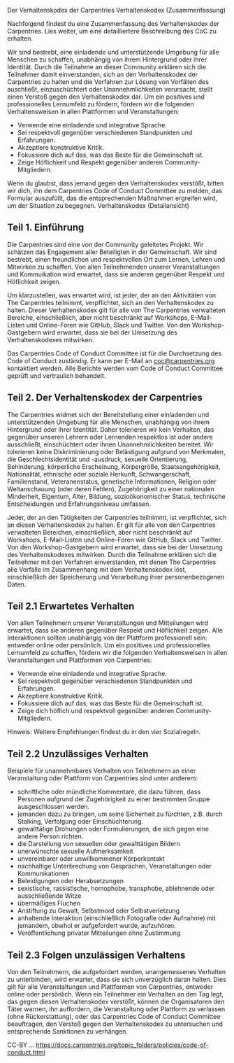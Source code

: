 Der Verhaltenskodex der Carpentries
Verhaltenskodex (Zusammenfassung)

Nachfolgend findest du eine Zusammenfassung des Verhaltenskodex der
Carpentries. Lies weiter, um eine detailliertere Beschreibung des
CoC zu erhalten.

Wir sind bestrebt, eine einladende und unterstützende Umgebung für
alle Menschen zu schaffen, unabhängig von ihrem Hintergrund oder ihrer
Identität. Durch die Teilnahme an dieser Community erklären sich die
Teilnehmer damit einverstanden, sich an den Verhaltenskodex der
Carpentries zu halten und die Verfahren zur Lösung von Vorfällen des
auschließt, einzuschüchtert oder Unannehmlichkeiten
verursacht, stellt einen Verstoß gegen den Verhaltenskodex dar. Um
ein positives und professionelles Lernumfeld zu fördern, fördern wir
die folgenden Verhaltensweisen in allen Plattformen und
Veranstaltungen:

- Verwende eine einladende und integrative Sprache.
- Sei respektvoll gegenüber verschiedenen Standpunkten und Erfahrungen.
- Akzeptiere konstruktive Kritik.
- Fokussiere dich auf das, was das Beste für die Gemeinschaft ist.
- Zeige Höflichkeit und Respekt gegenüber anderen Community-Mitgliedern.

Wenn du glaubst, dass jemand gegen den Verhaltenskodex verstößt,
bitten wir dich, ihn dem Carpentries Code of Conduct Committee zu
melden, das Formular auszufüllt, das die entsprechenden Maßnahmen
ergreifen wird, um der Situation zu begegnen.  Verhaltenskodex
(Detailansicht)

## Teil 1. Einführung

Die Carpentries sind eine von der Community geleitetes Projekt. Wir
schätzen das Engagement aller Beteiligten in der Gemeinschaft. Wir
sind bestrebt, einen freundlichen und respektvollen Ort zum Lernen,
Lehren und Mitwirken zu schaffen. Von allen Teilnehmenden unserer
Veranstaltungen und Kommuikation wird erwartet, dass sie anderen
gegenüber Respekt und Höflichkeit zeigen.

Um klarzustellen, was erwartet wird, ist jeder, der an den Aktivitäten
von The Carpentries teilnimmt, verpflichtet, sich an den
Verhaltenskodex zu halten. Dieser Verhaltenskodex gilt für alle von
The Carpentries verwalteten Bereiche, einschließlich, aber nicht
beschränkt auf Workshops, E-Mail-Listen und Online-Foren wie GitHub,
Slack und Twitter. Von den Workshop-Gastgebern wird erwartet, dass sie
bei der Umsetzung des Verhaltenskodexes mitwirken.

Das Carpentries Code of Conduct Committee ist für die Durchsetzung des
Code of Conduct zuständig. Er kann per E-Mail an coc@carpentries.org
kontaktiert werden. Alle Berichte werden vom Code of Conduct Committee
geprüft und vertraulich behandelt.

## Teil 2. Der Verhaltenskodex der Carpentries

The Carpentries widmet sich der Bereitstellung einer einladenden und
unterstützenden Umgebung für alle Menschen, unabhängig von ihrem
Hintergrund oder ihrer Identität. Daher tolerieren wir kein Verhalten,
das gegenüber unseren Lehrern oder Lernenden respektlos ist oder
andere ausschließt, einschüchtert oder ihnen Unannehmlichkeiten
bereitet. Wir tolerieren keine Diskriminierung oder Belästigung
aufgrund von Merkmalen, die Geschlechtsidentität und -ausdruck,
sexuelle Orientierung, Behinderung, körperliche Erscheinung,
Körpergröße, Staatsangehörigkeit, Nationalität, ethnische oder soziale
Herkunft, Schwangerschaft, Familienstand, Veteranenstatus, genetische
Informationen, Religion oder Weltanschauung (oder deren Fehlen),
Zugehörigkeit zu einer nationalen Minderheit, Eigentum, Alter,
Bildung, sozioökonomischer Status, technische Entscheidungen und
Erfahrungsniveau umfassen.

Jeder, der an den Tätigkeiten der Carpentries teilnimmt, ist
verpflichtet, sich an diesen Verhaltenskodex zu halten. Er gilt für
alle von den Carpentries verwalteten Bereichen, einschließlich, aber
nicht beschränkt auf Workshops, E-Mail-Listen und Online-Foren wie
GitHub, Slack und Twitter. Von den Workshop-Gastgebern wird erwartet,
dass sie bei der Umsetzung des Verhaltenskodexes mitwirken. Durch die
Teilnahme erklären sich die Teilnehmer mit den Verfahren
einverstanden, mit denen The Carpentries alle Vorfälle im Zusammenhang
mit dem Verhaltenskodex löst, einschließlich der Speicherung und
Verarbeitung ihrer personenbezogenen Daten.

## Teil 2.1 Erwartetes Verhalten

Von allen Teilnehmern unserer Veranstaltungen und Mitteilungen wird
erwartet, dass sie anderen gegenüber Respekt und Höflichkeit
zeigen. Alle Interaktionen sollten unabhängig von der Plattform
professionell sein: entweder online oder persönlich. Um ein positives
und professionelles Lernumfeld zu schaffen, fördern wir die folgenden
Verhaltensweisen in allen Veranstaltungen und Plattformen von
Carpentries:

- Verwende eine einladende und integrative Sprache.
- Sei respektvoll gegenüber verschiedenen Standpunkten und Erfahrungen.
- Akzeptiere konstruktive Kritik.
- Fokussiere dich auf das, was das Beste für die Gemeinschaft ist.
- Zeige dich höflich und respektvoll gegenüber anderen Community-Mitgliedern.


Hinweis: Weitere Empfehlungen findest du in den vier Sozialregeln.

## Teil 2.2 Unzulässiges Verhalten

Beispiele für unannehmbares Verhalten von Teilnehmern an einer
Veranstaltung oder Plattform von Carpentries sind unter anderem:

- schriftliche oder mündliche Kommentare, die dazu führen, dass Personen aufgrund der Zugehörigkeit zu einer bestimmten Gruppe ausgeschlossen werden.
- jemanden dazu zu bringen, um seine Sicherheit zu fürchten, z.B. durch Stalking, Verfolgung oder Einschüchterung.
- gewalttätige Drohungen oder Formulierungen, die sich gegen eine andere Person richten.
- die Darstellung von sexuellen oder gewalttätigen Bildern
- unerwünschte sexuelle Aufmerksamkeit
- unvereinbarer oder unwillkommener Körperkontakt
- nachhaltige Unterbrechung von Gesprächen, Veranstaltungen oder Kommunikationen
- Beleidigungen oder Herabsetzungen
- sexistische, rassistische, homophobe, transphobe, ablehnende oder ausschließende Witze
- übermäßiges Fluchen
- Anstiftung zu Gewalt, Selbstmord oder Selbstverletzung
- anhaltende Interaktion (einschließlich Fotografie oder Aufnahme)
  mit jemandem, obwhol er aufgefordert wurde,
  aufzuhören.
- Veröffentlichung privater Mitteilungen ohne Zustimmung

## Teil 2.3 Folgen unzulässigen Verhaltens

Von den Teilnehmern, die aufgefordert werden, unangemessenes Verhalten
zu unterbinden, wird erwartet, dass sie sich unverzüglich daran
halten. Dies gilt für alle Veranstaltungen und Plattformen von
Carpentries, entweder online oder persönlich. Wenn ein Teilnehmer ein
Verhalten an den Tag legt, das gegen diesen Verhaltenskodex verstößt,
können die Organisatoren den Täter warnen, ihn auffordern, die
Veranstaltung oder Plattform zu verlassen (ohne Rückerstattung), oder
das Carpentries Code of Conduct Committee beauftragen, den Verstoß
gegen den Verhaltenskodex zu untersuchen und entsprechende Sanktionen
zu verhängen.



CC-BY ...
https://docs.carpentries.org/topic_folders/policies/code-of-conduct.html
